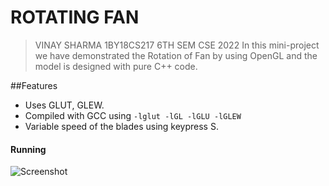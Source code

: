 # ROTATING FAN

>VINAY SHARMA
>1BY18CS217
>6TH SEM CSE 2022
In this mini-project we have demonstrated the Rotation of Fan by using OpenGL and the model is designed with pure C++ code.

##Features
* Uses GLUT, GLEW.
* Compiled with GCC using `-lglut -lGL -lGLU -lGLEW`
* Variable speed of the blades using keypress S.


#### Running
![Screenshot](https://user-images.githubusercontent.com/71273467/128540766-3f7aca86-1d02-4953-a9a9-495a73588f42.png)
